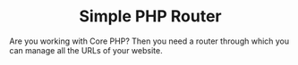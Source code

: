 <h1 align="center">Simple PHP Router</h1>
Are you working with Core PHP? Then you need a router through which you can manage all the URLs of your website.
